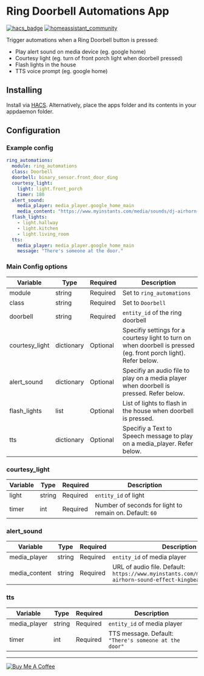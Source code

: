 # Ring Doorbell Automations App
[![hacs_badge](https://img.shields.io/badge/HACS-Default-orange.svg)](https://github.com/custom-components/hacs) [![homeassistant_community](https://img.shields.io/badge/HA%20community-forum-brightgreen)](https://community.home-assistant.io/) 

Trigger automations when a Ring Doorbell button is pressed:

* Play alert sound on media device (eg. google home)
* Courtesy light (eg. turn of front porch light when doorbell pressed)
* Flash lights in the house
* TTS voice prompt (eg. google home)

## Installing
Install via [HACS](https://hacs.xyz/). Alternatively, place the apps folder and its contents in your appdaemon folder.

## Configuration

### Example config

```yaml
ring_automations:
  module: ring_automations
  class: Doorbell
  doorbell: binary_sensor.front_door_ding
  courtesy_light: 
    light: light.front_porch
    timer: 180
  alert_sound:
    media_player: media_player.google_home_main
    media_content: "https://www.myinstants.com/media/sounds/dj-airhorn-sound-effect-kingbeatz_1.mp3"
  flash_lights:
    - light.hallway
    - light.kitchen
    - light.living_room
  tts:
    media_player: media_player.google_home_main
    message: "There's someone at the door."
```


### Main Config options

| Variable       | Type       | Required | Description                                                                                                      |
| -------------- | ---------- | -------- | ---------------------------------------------------------------------------------------------------------------- |
| module         | string     | Required | Set to `ring_automations`                                                                                        |
| class          | string     | Required | Set to `Doorbell`                                                                                                |
| doorbell       | string     | Required | `entity_id` of the ring doorbell                                                                                 |
| courtesy_light | dictionary | Optional | Specifiy settings for a courtesy light to turn on when doorbell is pressed (eg. front porch light). Refer below. |
| alert_sound    | dictionary | Optional | Specifiy an audio file to play on a media player when doorbell is pressed. Refer below.                          |
| flash_lights   | list       | Optional | List of lights to flash in the house when doorbell is pressed.                                                   |
| tts            | dictionary | Optional | Specifiy a Text to Speech message to play on a media_player. Refer below.                                        |

### courtesy_light

| Variable | Type   | Required | Description                                             |
| -------- | ------ | -------- | ------------------------------------------------------- |
| light    | string | Required | `entity_id` of light                                    |
| timer    | int    | Required | Number of seconds for light to remain on. Default: `60` |

### alert_sound

| Variable      | Type   | Required | Description                                                                                                   |
| ------------- | ------ | -------- | ------------------------------------------------------------------------------------------------------------- |
| media_player  | string | Required | `entity_id` of media player                                                                                   |
| media_content | string | Required | URL of audio file. Default: `https://www.myinstants.com/media/sounds/dj-airhorn-sound-effect-kingbeatz_1.mp3` |

### tts

| Variable     | Type   | Required | Description                                           |
| ------------ | ------ | -------- | ----------------------------------------------------- |
| media_player | string | Required | `entity_id` of media player                           |
| timer        | int    | Required | TTS message. Default: `"There's someone at the door"` |


<hr/>

<a href="https://www.buymeacoffee.com/so3n" target="_blank"><img src="https://www.buymeacoffee.com/assets/img/custom_images/orange_img.png" alt="Buy Me A Coffee" style="height: auto !important;width: auto !important;" ></a>

